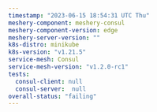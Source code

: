 ```yaml
---
timestamp: "2023-06-15 18:54:31 UTC Thu"
meshery-component: meshery-consul
meshery-component-version: edge
meshery-server-version: ""
k8s-distro: minikube
k8s-version: "v1.21.5"
service-mesh: Consul
service-mesh-version: "v1.2.0-rc1"
tests:
  consul-client: null
  consul-server:  null
overall-status: "failing"
---
```

